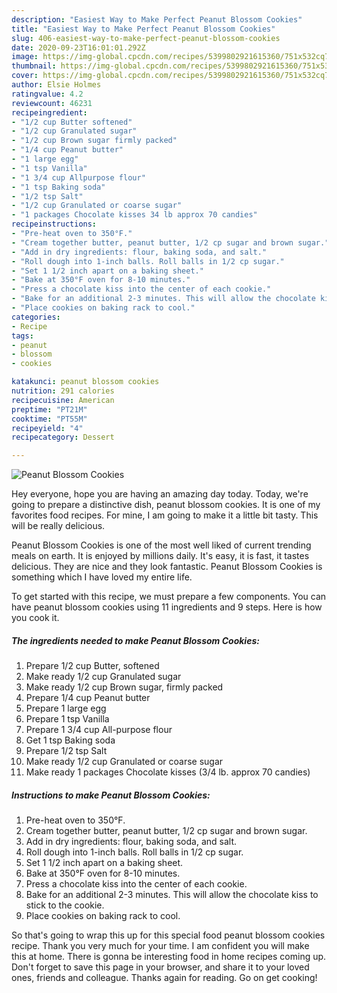 ```yaml
---
description: "Easiest Way to Make Perfect Peanut Blossom Cookies"
title: "Easiest Way to Make Perfect Peanut Blossom Cookies"
slug: 406-easiest-way-to-make-perfect-peanut-blossom-cookies
date: 2020-09-23T16:01:01.292Z
image: https://img-global.cpcdn.com/recipes/5399802921615360/751x532cq70/peanut-blossom-cookies-recipe-main-photo.jpg
thumbnail: https://img-global.cpcdn.com/recipes/5399802921615360/751x532cq70/peanut-blossom-cookies-recipe-main-photo.jpg
cover: https://img-global.cpcdn.com/recipes/5399802921615360/751x532cq70/peanut-blossom-cookies-recipe-main-photo.jpg
author: Elsie Holmes
ratingvalue: 4.2
reviewcount: 46231
recipeingredient:
- "1/2 cup Butter softened"
- "1/2 cup Granulated sugar"
- "1/2 cup Brown sugar firmly packed"
- "1/4 cup Peanut butter"
- "1 large egg"
- "1 tsp Vanilla"
- "1 3/4 cup Allpurpose flour"
- "1 tsp Baking soda"
- "1/2 tsp Salt"
- "1/2 cup Granulated or coarse sugar"
- "1 packages Chocolate kisses 34 lb approx 70 candies"
recipeinstructions:
- "Pre-heat oven to 350°F."
- "Cream together butter, peanut butter, 1/2 cp sugar and brown sugar."
- "Add in dry ingredients: flour, baking soda, and salt."
- "Roll dough into 1-inch balls. Roll balls in 1/2 cp sugar."
- "Set 1 1/2 inch apart on a baking sheet."
- "Bake at 350°F oven for 8-10 minutes."
- "Press a chocolate kiss into the center of each cookie."
- "Bake for an additional 2-3 minutes. This will allow the chocolate kiss to stick to the cookie."
- "Place cookies on baking rack to cool."
categories:
- Recipe
tags:
- peanut
- blossom
- cookies

katakunci: peanut blossom cookies 
nutrition: 291 calories
recipecuisine: American
preptime: "PT21M"
cooktime: "PT55M"
recipeyield: "4"
recipecategory: Dessert

---
```



![Peanut Blossom Cookies](https://img-global.cpcdn.com/recipes/5399802921615360/751x532cq70/peanut-blossom-cookies-recipe-main-photo.jpg)

Hey everyone, hope you are having an amazing day today. Today, we're going to prepare a distinctive dish, peanut blossom cookies. It is one of my favorites food recipes. For mine, I am going to make it a little bit tasty. This will be really delicious.



Peanut Blossom Cookies is one of the most well liked of current trending meals on earth. It is enjoyed by millions daily. It's easy, it is fast, it tastes delicious. They are nice and they look fantastic. Peanut Blossom Cookies is something which I have loved my entire life.


To get started with this recipe, we must prepare a few components. You can have peanut blossom cookies using 11 ingredients and 9 steps. Here is how you cook it.

<!--inarticleads1-->

##### The ingredients needed to make Peanut Blossom Cookies:

1. Prepare 1/2 cup Butter, softened
1. Make ready 1/2 cup Granulated sugar
1. Make ready 1/2 cup Brown sugar, firmly packed
1. Prepare 1/4 cup Peanut butter
1. Prepare 1 large egg
1. Prepare 1 tsp Vanilla
1. Prepare 1 3/4 cup All-purpose flour
1. Get 1 tsp Baking soda
1. Prepare 1/2 tsp Salt
1. Make ready 1/2 cup Granulated or coarse sugar
1. Make ready 1 packages Chocolate kisses (3/4 lb. approx 70 candies)




<!--inarticleads2-->

##### Instructions to make Peanut Blossom Cookies:

1. Pre-heat oven to 350°F.
1. Cream together butter, peanut butter, 1/2 cp sugar and brown sugar.
1. Add in dry ingredients: flour, baking soda, and salt.
1. Roll dough into 1-inch balls. Roll balls in 1/2 cp sugar.
1. Set 1 1/2 inch apart on a baking sheet.
1. Bake at 350°F oven for 8-10 minutes.
1. Press a chocolate kiss into the center of each cookie.
1. Bake for an additional 2-3 minutes. This will allow the chocolate kiss to stick to the cookie.
1. Place cookies on baking rack to cool.




So that's going to wrap this up for this special food peanut blossom cookies recipe. Thank you very much for your time. I am confident you will make this at home. There is gonna be interesting food in home recipes coming up. Don't forget to save this page in your browser, and share it to your loved ones, friends and colleague. Thanks again for reading. Go on get cooking!
